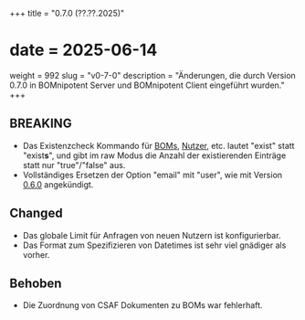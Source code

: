 +++
title = "0.7.0 (??.??.2025)"
# date = 2025-06-14
weight = 992
slug = "v0-7-0"
description = "Änderungen, die durch Version 0.7.0 in BOMnipotent Server und BOMnipotent Client eingeführt wurden."
+++

## BREAKING
- Das Existenzcheck Kommando für [BOMs](/de/client/consumer/boms/#existenz), [Nutzer](/de/client/manager/access-management/user-management/#existenz), etc. lautet "exist" statt "exist**s**", und gibt im raw Modus die Anzahl der existierenden Einträge statt nur "true"/"false" aus.
- Vollständiges Ersetzen der Option "email" mit "user", wie mit Version [0.6.0](/de/changelog/v0-6-0/) angekündigt.

## Changed
- Das globale Limit für Anfragen von neuen Nutzern ist konfigurierbar.
- Das Format zum Spezifizieren von Datetimes ist sehr viel gnädiger als vorher.

## Behoben
- Die Zuordnung von CSAF Dokumenten zu BOMs war fehlerhaft.